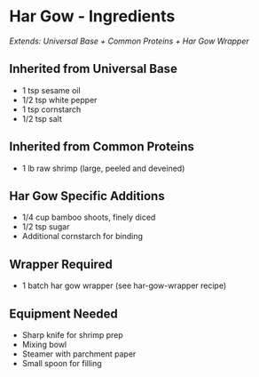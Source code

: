 # Har Gow - Ingredients

*Extends: Universal Base + Common Proteins + Har Gow Wrapper*

## Inherited from Universal Base
- 1 tsp sesame oil
- 1/2 tsp white pepper
- 1 tsp cornstarch
- 1/2 tsp salt

## Inherited from Common Proteins
- 1 lb raw shrimp (large, peeled and deveined)

## Har Gow Specific Additions
- 1/4 cup bamboo shoots, finely diced
- 1/2 tsp sugar
- Additional cornstarch for binding

## Wrapper Required
- 1 batch har gow wrapper (see har-gow-wrapper recipe)

## Equipment Needed
- Sharp knife for shrimp prep
- Mixing bowl
- Steamer with parchment paper
- Small spoon for filling
